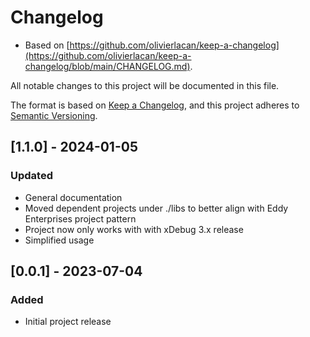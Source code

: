 # Changelog

- Based on [https://github.com/olivierlacan/keep-a-changelog](https://github.com/olivierlacan/keep-a-changelog/blob/main/CHANGELOG.md).

All notable changes to this project will be documented in this file.

The format is based on [Keep a Changelog](https://keepachangelog.com/en/1.0.0/),
and this project adheres to [Semantic Versioning](https://semver.org/spec/v2.0.0.html).

## [1.1.0] - 2024-01-05

### Updated

- General documentation
- Moved dependent projects under ./libs to better align with Eddy Enterprises project pattern
- Project now only works with with xDebug 3.x release
- Simplified usage

## [0.0.1] - 2023-07-04

### Added

- Initial project release
